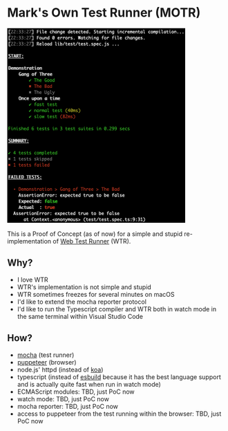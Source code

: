 # Mark's Own Test Runner (MOTR)

![screenshot](screenshot.png)

This is a Proof of Concept (as of now) for a simple and stupid re-implementation of [Web Test Runner](https://modern-web.dev/docs/test-runner/overview/) (WTR).

## Why?

* I love WTR
* WTR's implementation is not simple and stupid
* WTR sometimes freezes for several minutes on macOS
* I'd like to extend the mocha reporter protocol
* I'd like to run the Typescript compiler and WTR both in watch mode in the same terminal within Visual Studio Code

## How?

* [mocha](https://mochajs.org) (test runner)
* [puppeteer](https://github.com/puppeteer/puppeteer) (browser)
* node.js' httpd (instead of [koa](https://koajs.com))
* typescript (instead of [esbuild](https://esbuild.github.io) because it has the best language support and is actually quite fast when run in watch mode)
* ECMAScript modules: TBD, just PoC now
* watch mode: TBD, just PoC now
* mocha reporter: TBD, just PoC now
* access to puppeteer from the test running within the browser: TBD, just PoC now
